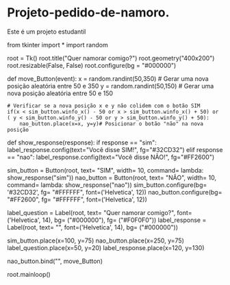 # Projeto-pedido-de-namoro.
Este é um projeto estudantil

from tkinter import *
import random

root = Tk()
root.title("Quer namorar comigo?")
root.geometry("400x200")
root.resizable(False, False)
root.configure(bg = "#000000")

def move_Button(event):
    x = random.randint(50,350) # Gerar uma nova posição aleatória entre 50 e 350
    y = random.randint(50,150) # Gerar uma nova posição aleatória entre 50 e 150

    # Verificar se a nova posição x e y não colidem com o botão SIM
    if(x < sim_button.winfo_x() - 50 or x > sim_button.winfo_x() + 50) or ( y < sim_button.winfo_y() - 50 or y > sim_button.winfo_y() + 50):
        nao_button.place(x=x, y=y)# Posicionar o botão "não" na nova posição

def show_response(response):
    if response == "sim":
        label_response.config(text="Você disse SIM!", fg="#32CD32")
    elif response == "nao":
        label_response.config(text="Você disse NÃO!", fg="#FF2600")

sim_button = Button(root, text= "SIM", width= 10, command= lambda: show_response("sim"))
nao_button = Button(root, text= "NÃO", width= 10, command= lambda: show_response("nao"))
sim_button.configure(bg= '#32CD32', fg= "#FFFFFF", font=('Helvetica', 12))
nao_button.configure(bg= "#FF2600", fg= "#FFFFFF", font=('Helvetica', 12))

label_question = Label(root, text= "Quer namorar comigo?", font=('Helvetica', 14), bg= ("#000000"), fg= ("#F0F0F0"))
label_response = Label(root, text= "", font=('Helvetica', 14), bg= ("#000000"))

sim_button.place(x=100, y=75)
nao_button.place(x=250, y=75)
label_question.place(x=50, y=20)
label_response.place(x=120, y=130)

nao_button.bind("<Motion>", move_Button)

root.mainloop()
